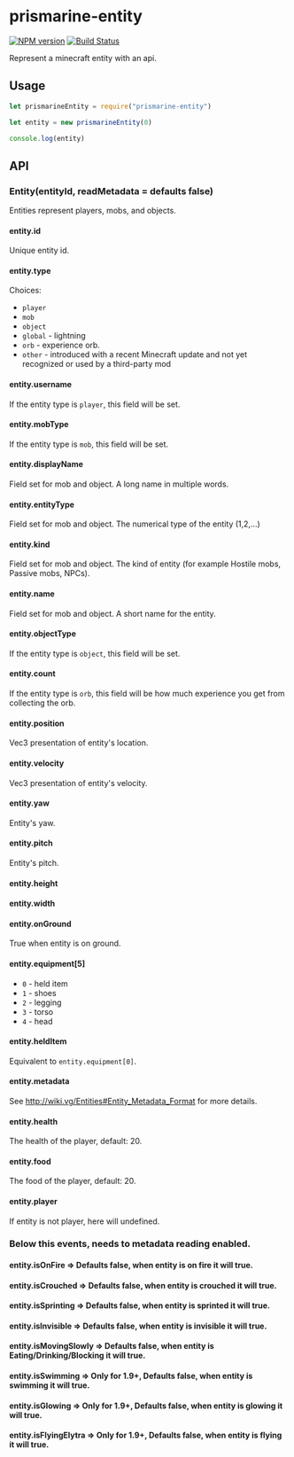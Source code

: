 # prismarine-entity
[![NPM version](https://img.shields.io/npm/v/prismarine-entity.svg)](http://npmjs.com/package/prismarine-entity)
[![Build Status](https://github.com/PrismarineJS/prismarine-entity/workflows/CI/badge.svg)](https://github.com/PrismarineJS/prismarine-entity/actions?query=workflow%3A%22CI%22)

Represent a minecraft entity with an api.

## Usage

```js
let prismarineEntity = require("prismarine-entity")

let entity = new prismarineEntity(0)

console.log(entity)
```

## API

### Entity(entityId, readMetadata = defaults false)

Entities represent players, mobs, and objects.

#### entity.id

Unique entity id.

#### entity.type

Choices:

 * `player`
 * `mob`
 * `object`
 * `global` - lightning
 * `orb` - experience orb.
 * `other` - introduced with a recent Minecraft update and not yet recognized or used by a third-party mod

#### entity.username

If the entity type is `player`, this field will be set.

#### entity.mobType

If the entity type is `mob`, this field will be set.

#### entity.displayName

Field set for mob and object. A long name in multiple words.

#### entity.entityType

Field set for mob and object. The numerical type of the entity (1,2,...)

#### entity.kind

Field set for mob and object. The kind of entity (for example Hostile mobs, Passive mobs, NPCs).

#### entity.name

Field set for mob and object. A short name for the entity.

#### entity.objectType

If the entity type is `object`, this field will be set.

#### entity.count

If the entity type is `orb`, this field will be how much experience you
get from collecting the orb.

#### entity.position

Vec3 presentation of entity's location.

#### entity.velocity

Vec3 presentation of entity's velocity.

#### entity.yaw

Entity's yaw.

#### entity.pitch

Entity's pitch.

#### entity.height

#### entity.width

#### entity.onGround

True when entity is on ground.

#### entity.equipment[5]

 * `0` - held item
 * `1` - shoes
 * `2` - legging
 * `3` - torso
 * `4` - head
 
#### entity.heldItem

Equivalent to `entity.equipment[0]`.

#### entity.metadata

See http://wiki.vg/Entities#Entity_Metadata_Format for more details.

#### entity.health

The health of the player, default: 20.

#### entity.food

The food of the player, default: 20.

#### entity.player

If entity is not player, here will undefined.

### Below this events, needs to metadata reading enabled.

#### entity.isOnFire => Defaults false, when entity is on fire it will true.
#### entity.isCrouched => Defaults false, when entity is crouched it will true.
#### entity.isSprinting => Defaults false, when entity is sprinted it will true.
#### entity.isInvisible => Defaults false, when entity is invisible it will true.
#### entity.isMovingSlowly => Defaults false, when entity is Eating/Drinking/Blocking it will true.
#### entity.isSwimming => Only for 1.9+, Defaults false, when entity is swimming it will true.
#### entity.isGlowing => Only for 1.9+, Defaults false, when entity is glowing it will true.
#### entity.isFlyingElytra => Only for 1.9+, Defaults false, when entity is flying it will true.
